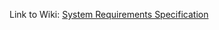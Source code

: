 Link to Wiki: [System Requirements Specification](https:https://github.com/WAntonia/TINF18C_Team_3_DD2AML-Converter/wiki/System-Requirements-Specification)
 
